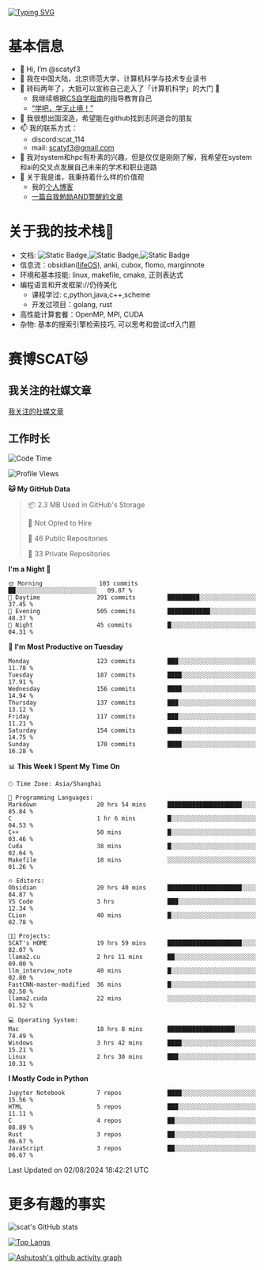 [![Typing SVG](https://readme-typing-svg.demolab.com?font=Fira+Code&pause=1000&center=true&vCenter=true&multiline=true&width=470&height=98&lines=Across+the+Great+Wall+;we+can+reach+every+corner+in+the+world)](https://git.io/typing-svg)

# 基本信息
- 👋 Hi, I’m @scatyf3
- 👀 我在中国大陆，北京师范大学，计算机科学与技术专业读书
- 🌱 转码两年了，大抵可以宣称自己走入了「计算机科学」的大门 🥺
  - 我继续根据[CS自学指南](https://csdiy.wiki/)的指导教育自己 
  - [“学吧，学无止境！” ](https://www.acm.org/binaries/content/assets/education/cs2013_chinese.pdf)
- 💞️ 我很想出国深造，希望能在github找到志同道合的朋友
- 📫 我的联系方式：
  -   discord:scat_114
  -   mail: scatyf3@gmail.com
- 🌟 我对system和hpc有朴素的兴趣，但是仅仅是刚刚了解，我希望在system和ai的交叉点发展自己未来的学术和职业道路
- 🤔 关于我是谁，我秉持着什么样的价值观
  - 我的[个人博客](https://scatyfs-blog.gitbook.io/scats-blog)
  - [一篇自我勉励AND警醒的文章](https://www.zhihu.com/question/595969891/answer/3060352057)
 
# 关于我的技术栈🔧
- 文档: ![Static Badge](https://img.shields.io/badge/markdown-gray),![Static Badge](https://img.shields.io/badge/latex-gray),![Static Badge](https://img.shields.io/badge/marp-blue)
- 信息流：obsidian([lifeOS](https://github.com/quanru/obsidian-example-lifeos)), anki, cubox, flomo, marginnote
- 环境和基本技能: linux, makefile, cmake, 正则表达式
- 编程语言和开发框架://仍待美化
  - 课程学过: c,python,java,c++,scheme
  - 开发过项目：golang, rust
- 高性能计算套餐：OpenMP, MPI, CUDA 
- 杂物: 基本的搜索引擎检索技巧, 可以思考和尝试ctf入门题

# 赛博SCAT🐱

## 我关注的社媒文章
[我关注的社媒文章](https://www.notion.so/6379b986d4964818b078b0328b41f73b?v=19fc0e6483ec4fada09d6c68f7b20732)

## 工作时长
<!--START_SECTION:waka-->
![Code Time](http://img.shields.io/badge/Code%20Time-364%20hrs%2020%20mins-blue)

![Profile Views](http://img.shields.io/badge/Profile%20Views-1-blue)

**🐱 My GitHub Data** 

> 📦 2.3 MB Used in GitHub's Storage 
 > 
> 🚫 Not Opted to Hire
 > 
> 📜 46 Public Repositories 
 > 
> 🔑 33 Private Repositories 
 > 
**I'm a Night 🦉** 

```text
🌞 Morning                103 commits         ██░░░░░░░░░░░░░░░░░░░░░░░   09.87 % 
🌆 Daytime                391 commits         █████████░░░░░░░░░░░░░░░░   37.45 % 
🌃 Evening                505 commits         ████████████░░░░░░░░░░░░░   48.37 % 
🌙 Night                  45 commits          █░░░░░░░░░░░░░░░░░░░░░░░░   04.31 % 
```
📅 **I'm Most Productive on Tuesday** 

```text
Monday                   123 commits         ███░░░░░░░░░░░░░░░░░░░░░░   11.78 % 
Tuesday                  187 commits         ████░░░░░░░░░░░░░░░░░░░░░   17.91 % 
Wednesday                156 commits         ████░░░░░░░░░░░░░░░░░░░░░   14.94 % 
Thursday                 137 commits         ███░░░░░░░░░░░░░░░░░░░░░░   13.12 % 
Friday                   117 commits         ███░░░░░░░░░░░░░░░░░░░░░░   11.21 % 
Saturday                 154 commits         ████░░░░░░░░░░░░░░░░░░░░░   14.75 % 
Sunday                   170 commits         ████░░░░░░░░░░░░░░░░░░░░░   16.28 % 
```


📊 **This Week I Spent My Time On** 

```text
🕑︎ Time Zone: Asia/Shanghai

💬 Programming Languages: 
Markdown                 20 hrs 54 mins      █████████████████████░░░░   85.84 % 
C                        1 hr 6 mins         █░░░░░░░░░░░░░░░░░░░░░░░░   04.53 % 
C++                      50 mins             █░░░░░░░░░░░░░░░░░░░░░░░░   03.46 % 
Cuda                     38 mins             █░░░░░░░░░░░░░░░░░░░░░░░░   02.64 % 
Makefile                 18 mins             ░░░░░░░░░░░░░░░░░░░░░░░░░   01.26 % 

🔥 Editors: 
Obsidian                 20 hrs 40 mins      █████████████████████░░░░   84.87 % 
VS Code                  3 hrs               ███░░░░░░░░░░░░░░░░░░░░░░   12.34 % 
CLion                    40 mins             █░░░░░░░░░░░░░░░░░░░░░░░░   02.78 % 

🐱‍💻 Projects: 
SCAT's HOME              19 hrs 59 mins      █████████████████████░░░░   82.07 % 
llama2.cu                2 hrs 11 mins       ██░░░░░░░░░░░░░░░░░░░░░░░   09.00 % 
llm_interview_note       40 mins             █░░░░░░░░░░░░░░░░░░░░░░░░   02.80 % 
FastCNN-master-modified  36 mins             █░░░░░░░░░░░░░░░░░░░░░░░░   02.50 % 
llama2.cuda              22 mins             ░░░░░░░░░░░░░░░░░░░░░░░░░   01.52 % 

💻 Operating System: 
Mac                      18 hrs 8 mins       ███████████████████░░░░░░   74.49 % 
Windows                  3 hrs 42 mins       ████░░░░░░░░░░░░░░░░░░░░░   15.21 % 
Linux                    2 hrs 30 mins       ███░░░░░░░░░░░░░░░░░░░░░░   10.31 % 
```

**I Mostly Code in Python** 

```text
Jupyter Notebook         7 repos             ████░░░░░░░░░░░░░░░░░░░░░   15.56 % 
HTML                     5 repos             ███░░░░░░░░░░░░░░░░░░░░░░   11.11 % 
C                        4 repos             ██░░░░░░░░░░░░░░░░░░░░░░░   08.89 % 
Rust                     3 repos             ██░░░░░░░░░░░░░░░░░░░░░░░   06.67 % 
JavaScript               3 repos             ██░░░░░░░░░░░░░░░░░░░░░░░   06.67 % 
```




 Last Updated on 02/08/2024 18:42:21 UTC
<!--END_SECTION:waka-->


# 更多有趣的事实 

![scat's GitHub stats](https://github-readme-stats.vercel.app/api?username=scatyf3&count_private=true&theme=synthwave)

[![Top Langs](https://github-readme-stats.vercel.app/api/top-langs/?username=scatyf3&layout=compact&langs_count=12&theme=synthwave&hide=javascript,html,css&size_weight=0.5&count_weight=0.5)](https://github.com/anuraghazra/github-readme-statss)

[![Ashutosh's github activity graph](https://github-readme-activity-graph.vercel.app/graph?username=scatyf3&theme=dracula)](https://github.com/ashutosh00710/github-readme-activity-graph)

<!---
scatfy3/scatfy3 is a ✨ special ✨ repository because its `README.md` (this file) appears on your GitHub profile.
You can click the Preview link to take a look at your changes.
--->
